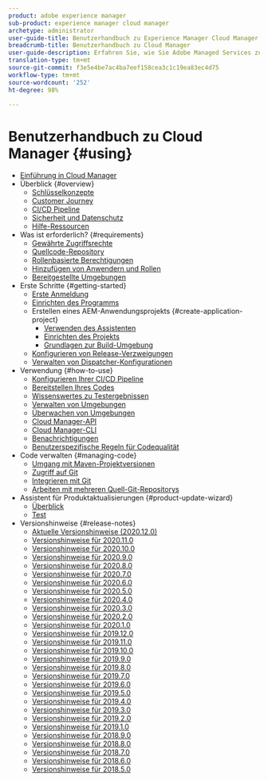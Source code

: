 ```yaml
---
product: adobe experience manager
sub-product: experience manager cloud manager
archetype: administrator
user-guide-title: Benutzerhandbuch zu Experience Manager Cloud Manager
breadcrumb-title: Benutzerhandbuch zu Cloud Manager
user-guide-description: Erfahren Sie, wie Sie Adobe Managed Services zur Selbstverwaltung von Experience Manager in der Cloud nutzen können.
translation-type: tm+mt
source-git-commit: f3e5e4be7ac4ba7eef158cea3c1c19ea83ec4d75
workflow-type: tm+mt
source-wordcount: '252'
ht-degree: 98%

---
```



# Benutzerhandbuch zu Cloud Manager {#using}

+ [Einführung in Cloud Manager](introduction-to-cloud-manager.md)
+ Überblick {#overview}
   + [Schlüsselkonzepte](key-concepts.md)
   + [Customer Journey](customer-journey.md)
   + [CI/CD Pipeline](ci-cd-pipeline.md)
   + [Sicherheit und Datenschutz](security-and-privacy.md)
   + [Hilfe-Ressourcen](help-resources.md)
+ Was ist erforderlich? {#requirements}
   + [Gewährte Zugriffsrechte](access-rights-granted.md)
   + [Quellcode-Repository](source-code-repository.md)
   + [Rollenbasierte Berechtigungen](role-based-permissions.md)
   + [Hinzufügen von Anwendern und Rollen](setting-up-users-and-roles.md)
   + [Bereitgestellte Umgebungen](environments-provisioned.md)
+ Erste Schritte {#getting-started}
   + [Erste Anmeldung](first-time-login.md)
   + [Einrichten des Programms](setting-up-program.md)
   + Erstellen eines AEM-Anwendungsprojekts {#create-application-project}
      + [Verwenden des Assistenten](using-the-wizard.md)
      + [Einrichten des Projekts](setting-up-project.md)
      + [Grundlagen zur Build-Umgebung](build-environment-details.md)
   + [Konfigurieren von Release-Verzweigungen](configure-your-release-branches.md)
   + [Verwalten von Dispatcher-Konfigurationen](dispatcher-configurations.md)
+ Verwendung {#how-to-use}
   + [Konfigurieren Ihrer CI/CD Pipeline](configuring-pipeline.md)
   + [Bereitstellen Ihres Codes](deploying-code.md)
   + [Wissenswertes zu Testergebnissen](understand-your-test-results.md)
   + [Verwalten von Umgebungen](manage-your-environment.md)
   + [Überwachen von Umgebungen](monitor-your-environments.md)
   + [Cloud Manager-API](https://www.adobe.io/apis/experiencecloud/cloud-manager/docs.html)
   + [Cloud Manager-CLI](https://github.com/adobe/aio-cli-plugin-cloudmanager/blob/main/README.md)
   + [Benachrichtigungen](notifications.md)
   + [Benutzerspezifische Regeln für Codequalität](custom-code-quality-rules.md)
+ Code verwalten {#managing-code}
   + [Umgang mit Maven-Projektversionen](activating-maven-project.md)
   + [Zugriff auf Git](accessing-git.md)
   + [Integrieren mit Git](setup-cloud-manager-git-integration.md)
   + [Arbeiten mit mehreren Quell-Git-Repositorys](/help/using/working-with-multiple-source-git-repos.md)
+ Assistent für Produktaktualisierungen {#product-update-wizard}
   + [Überblick](overview-productupdate-wizard.md)
   + [Test](evaluation.md)
+ Versionshinweise {#release-notes}
   + [Aktuelle Versionshinweise (2020.12.0)](release-notes-current.md)
   + [Versionshinweise für 2020.11.0](release-notes-2020-11-0.md)
   + [Versionshinweise für 2020.10.0](release-notes-2020-10-0.md)
   + [Versionshinweise für 2020.9.0](release-notes-2020-9-0.md)
   + [Versionshinweise für 2020.8.0](release-notes-2020-8-0.md)
   + [Versionshinweise für 2020.7.0](release-notes-2020-7-0.md)
   + [Versionshinweise für 2020.6.0](release-notes-2020-6-0.md)
   + [Versionshinweise für 2020.5.0](release-notes-2020-5-0.md)
   + [Versionshinweise für 2020.4.0](release-notes-2020-4-0.md)
   + [Versionshinweise für 2020.3.0](release-notes-2020-3-0.md)
   + [Versionshinweise für 2020.2.0](release-notes-2020-2-0.md)
   + [Versionshinweise für 2020.1.0](release-notes-2020-1-0.md)
   + [Versionshinweise für 2019.12.0](release-notes-2019-12-0.md)
   + [Versionshinweise für 2019.11.0](release-notes-2019-11-0.md)
   + [Versionshinweise für 2019.10.0](release-notes-2019-10-0.md)
   + [Versionshinweise für 2019.9.0](release-notes-2019-9-0.md)
   + [Versionshinweise für 2019.8.0](release-notes-2019-8-0.md)
   + [Versionshinweise für 2019.7.0](release-notes-2019-7-0.md)
   + [Versionshinweise für 2019.6.0](release-notes-2019-6-0.md)
   + [Versionshinweise für 2019.5.0](release-notes-2019-5-0.md)
   + [Versionshinweise für 2019.4.0](release-notes-2019-4-0.md)
   + [Versionshinweise für 2019.3.0](release-notes-2019-3-0.md)
   + [Versionshinweise für 2019.2.0](release-notes-2019-2-0.md)
   + [Versionshinweise für 2019.1.0](release-notes-2019-1-0.md)
   + [Versionshinweise für 2018.9.0](release-notes-2018-9-0.md)
   + [Versionshinweise für 2018.8.0](release-notes-2018-8-0.md)
   + [Versionshinweise für 2018.7.0](release-notes-2018-7-0.md)
   + [Versionshinweise für 2018.6.0](release-notes-2018-6-0.md)
   + [Versionshinweise für 2018.5.0](release-notes-2018-5-0.md)
